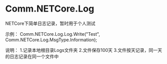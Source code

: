 # Comm.NETCore.Log
NETCore下简单日志记录，暂时用于个人测试

示例：
Comm.NETCore.Log.Log.Write("Test", Comm.NETCore.Log.MsgType.Information);

说明：
1.记录本地根目录Logs文件夹
2.文件保存100天
3.文件按天记录，同一天的日志记录在同一个文件中



